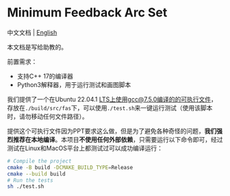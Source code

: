 # Minimum Feedback Arc Set

中文文档 | [English](/README.md)

本文档是写给助教的。

前置需求：

- 支持C++ 17的编译器
- Python3解释器，用于运行测试和画图脚本

我们提供了一个在Ubuntu 22.04.1 LTS上使用gcc@7.5.0编译的的可执行文件，存放在`./build/src/fas`下，可以使用`./test.sh`来一键运行测试（使用该脚本时，请勿移动任何文件路径）。

提供这个可执行文件因为PPT要求这么做，但是为了避免各种奇怪的问题，**我们强烈推荐在本地编译**。本项目**不使用任何外部依赖**，只需要运行以下命令即可，经过测试在Linux和MacOS平台上都测试过可以成功编译运行：

```bash
# Compile the project
cmake -B build -DCMAKE_BUILD_TYPE=Release
cmake --build build
# Run the tests
sh ./test.sh
```


